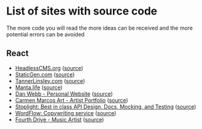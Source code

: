 # List of sites with source code

The more code you will read the more ideas can be received and the more potential errors can be avoided

## React

- [HeadlessCMS.org](https://headlesscms.org) ([source](https://github.com/netlify/headlesscms.org))
- [StaticGen.com](https://staticgen.com) ([source](https://github.com/netlify/staticgen))
- [TannerLinsley.com](https://tannerlinsley.com) ([source](https://github.com/tannerlinsley/tannerlinsley.com))
- [Manta.life](https://manta.life) ([source](https://github.com/MantaApp/Website))
- [Dan Webb - Personal Website](https://danwebb.co) ([source](https://github.com/DanWebb/danwebb.co))
- [Carmen Marcos Art - Artist Portfolio](http://carmen-marcos.art/) ([source](https://github.com/rafacm/carmen-marcos-art-portfolio))
- [Stoplight: Best in class API Design, Docs, Mocking, and Testing](https://stoplight.io) ([source](https://github.com/stoplightio/stoplight.io))
- [WordFlow: Copywriting service](https://www.wordflow.ie/) ([source](https://github.com/nathanpower/wordflow-site))
- [Fourth Drive - Music Artist](https://fourthdrive.com)  ([source](https://gitlab.com/galmargalit1/fourth-drive))